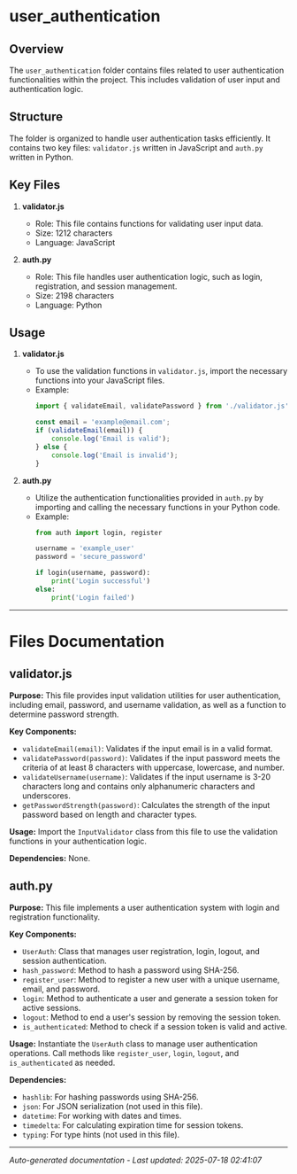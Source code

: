 # user_authentication

## Overview
The `user_authentication` folder contains files related to user authentication functionalities within the project. This includes validation of user input and authentication logic.

## Structure
The folder is organized to handle user authentication tasks efficiently. It contains two key files: `validator.js` written in JavaScript and `auth.py` written in Python.

## Key Files
1. **validator.js**
   - Role: This file contains functions for validating user input data.
   - Size: 1212 characters
   - Language: JavaScript

2. **auth.py**
   - Role: This file handles user authentication logic, such as login, registration, and session management.
   - Size: 2198 characters
   - Language: Python

## Usage
1. **validator.js**
   - To use the validation functions in `validator.js`, import the necessary functions into your JavaScript files.
   - Example:
     ```javascript
     import { validateEmail, validatePassword } from './validator.js';
     
     const email = 'example@email.com';
     if (validateEmail(email)) {
         console.log('Email is valid');
     } else {
         console.log('Email is invalid');
     }
     ```

2. **auth.py**
   - Utilize the authentication functionalities provided in `auth.py` by importing and calling the necessary functions in your Python code.
   - Example:
     ```python
     from auth import login, register
     
     username = 'example_user'
     password = 'secure_password'
     
     if login(username, password):
         print('Login successful')
     else:
         print('Login failed')
     ```

---

# Files Documentation

## validator.js

**Purpose:** This file provides input validation utilities for user authentication, including email, password, and username validation, as well as a function to determine password strength.

**Key Components:**
- `validateEmail(email)`: Validates if the input email is in a valid format.
- `validatePassword(password)`: Validates if the input password meets the criteria of at least 8 characters with uppercase, lowercase, and number.
- `validateUsername(username)`: Validates if the input username is 3-20 characters long and contains only alphanumeric characters and underscores.
- `getPasswordStrength(password)`: Calculates the strength of the input password based on length and character types.

**Usage:** Import the `InputValidator` class from this file to use the validation functions in your authentication logic.

**Dependencies:** None.

## auth.py

**Purpose:** This file implements a user authentication system with login and registration functionality.

**Key Components:**
- `UserAuth`: Class that manages user registration, login, logout, and session authentication.
- `hash_password`: Method to hash a password using SHA-256.
- `register_user`: Method to register a new user with a unique username, email, and password.
- `login`: Method to authenticate a user and generate a session token for active sessions.
- `logout`: Method to end a user's session by removing the session token.
- `is_authenticated`: Method to check if a session token is valid and active.

**Usage:** Instantiate the `UserAuth` class to manage user authentication operations. Call methods like `register_user`, `login`, `logout`, and `is_authenticated` as needed.

**Dependencies:** 
- `hashlib`: For hashing passwords using SHA-256.
- `json`: For JSON serialization (not used in this file).
- `datetime`: For working with dates and times.
- `timedelta`: For calculating expiration time for session tokens.
- `typing`: For type hints (not used in this file).

---
*Auto-generated documentation - Last updated: 2025-07-18 02:41:07*
